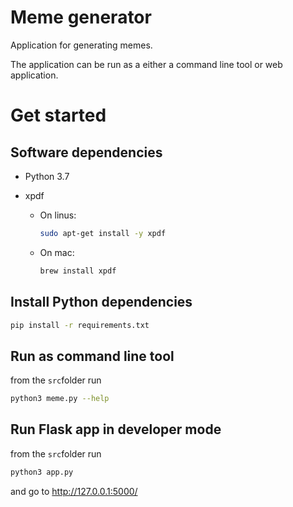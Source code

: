 # Meme generator

Application for generating memes.

The application can be run as a either a command line tool or web application.

# Get started

## Software dependencies	

- Python 3.7

- xpdf

  - On linus:

    ```bash
    sudo apt-get install -y xpdf
    ```

  - On mac:

    ```bash
    brew install xpdf
    ```

    

    

## Install Python dependencies

```bash
pip install -r requirements.txt
```



## Run as command line tool

from the `src`folder run

```bash
python3 meme.py --help
```

## Run Flask app in developer mode

from the `src`folder run

```bash
python3 app.py
```

and go to http://127.0.0.1:5000/

​	
